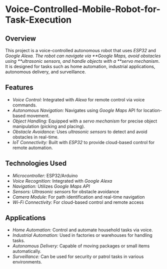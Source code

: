 # Voice-Controlled-Mobile-Robot-for-Task-Execution

## Overview

This project is a voice-controlled autonomous robot that uses _ESP32_ and _Google Alexa. The robot can navigate via **Google Maps, avoid obstacles using **ultrasonic sensors, and handle objects with a \*\*servo mechanism_. It is designed for tasks such as home automation, industrial applications, autonomous delivery, and surveillance.

## Features

- _Voice Control:_ Integrated with _Alexa_ for remote control via voice commands.
- _Autonomous Navigation:_ Navigates using _Google Maps_ API for location-based movement.
- _Object Handling:_ Equipped with a _servo mechanism_ for precise object manipulation (picking and placing).
- _Obstacle Avoidance:_ Uses _ultrasonic sensors_ to detect and avoid obstacles in real-time.
- _IoT Connectivity:_ Built with _ESP32_ to provide cloud-based control for remote automation.

## Technologies Used

- _Microcontroller:_ ESP32/Arduino
- _Voice Recognition:_ Integrated with _Google Alexa_
- _Navigation:_ Utilizes _Google Maps API_
- _Sensors:_ _Ultrasonic sensors_ for obstacle avoidance
- _Camera Module:_ For path identification and real-time navigation
- _Wi-Fi Connectivity:_ For cloud-based control and remote access

## Applications

- _Home Automation:_ Control and automate household tasks via voice.
- _Industrial Automation:_ Used in factories or warehouses for handling tasks.
- _Autonomous Delivery:_ Capable of moving packages or small items automatically.
- _Surveillance:_ Can be used for security or patrol tasks in various environments.

